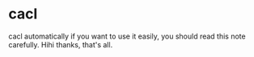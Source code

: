 # cacl
cacl automatically
if you want to use it easily, you should read this note carefully.
Hihi thanks, that's all.
